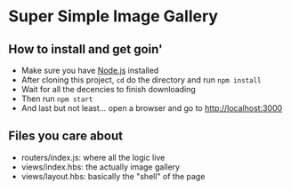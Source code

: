 # Super Simple Image Gallery

## How to install and get goin'

* Make sure you have [Node.js](https://nodejs.org/) installed
* After cloning this project, `cd` do the directory and run `npm install`
* Wait for all the decencies to finish downloading
* Then run `npm start`
* And last but not least... open a browser and go to [http://localhost:3000](http://localhost:3000)


## Files you care about

* routers/index.js: where all the logic live
* views/index.hbs: the actually image gallery
* views/layout.hbs: basically the "shell" of the page